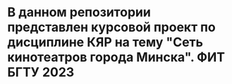# В данном репозитории представлен курсовой проект по дисциплине КЯР на тему "Сеть кинотеатров города Минска". ФИТ БГТУ 2023
